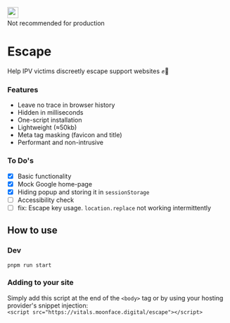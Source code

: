 <img src="https://user-images.githubusercontent.com/45979758/179194036-fe27cd10-f509-427d-a538-7b9a994bd88b.svg" height="25px"/>&nbsp;&nbsp;</br>
Not recommended for production


# Escape
Help IPV victims discreetly escape support websites ✊👣

### Features
- Leave no trace in browser history
- Hidden in milliseconds
- One-script installation
- Lightweight (≈50kb)
- Meta tag masking (favicon and title) 
- Performant and non-intrusive

### To Do's
- [x] Basic functionality
- [x] Mock Google home-page
- [x] Hiding popup and storing it in `sessionStorage`
- [ ] Accessibility check
- [ ] fix: Escape key usage. `location.replace` not working intermittently

## How to use
###  Dev
`pnpm run start`
### Adding to your site
Simply add this script at the end of the `<body>` tag or by using your hosting provider's snippet injection:
<br> `<script src="https://vitals.moonface.digital/escape"></script>`

